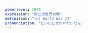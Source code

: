 ```yaml
---
powerlevel: 1949
expression: "第二次世界大戦"
definition: "(n) World War II"
pronunciation: "だいにじせかいたいせん"
---
```

